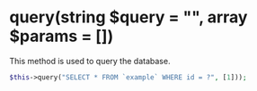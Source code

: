 # query(string $query = "", array $params = [])
This method is used to query the database.

```php
$this->query("SELECT * FROM `example` WHERE id = ?", [1]));
```
